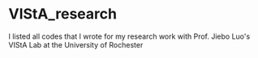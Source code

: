 # VIStA_research

I listed all codes that I wrote for my research work with Prof. Jiebo Luo's VIStA Lab at the University of Rochester
